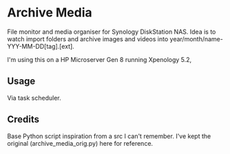 Archive Media
========

File monitor and media organiser for Synology DiskStation NAS. Idea is to watch import folders and archive images and videos into year/month/name-YYY-MM-DD[tag].[ext].

I'm using this on a HP Microserver Gen 8 running Xpenology 5.2,

Usage
-----

Via task scheduler.


Credits
-------

Base Python script inspiration from a src I can't remember. I've kept the original (archive_media_orig.py) here for reference.
